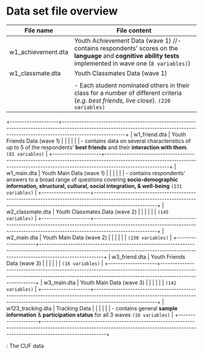 # Data set file overview


| File name          | File content |       
| --- | ------------- |
| w1_achievement.dta | Youth Achievement Data (wave 1)    //-   contains respondents' scores on the **language** and **cognitive ability tests** implemented in wave one (`8 variables)`)   |                                                                                                                                           
| w1_classmate.dta   | Youth Classmates Data (wave 1)                                                                                                                                                       |
|                    |                                                                                                                                                                                      |
|                    | -   Each student nominated others in their class for a number of different criteria (*e.g. best friends, live close*). `(220 variables)`                                             |
+--------------------+--------------------------------------------------------------------------------------------------------------------------------------------------------------------------------------+
| w1_friend.dta      | Youth Friends Data (wave 1)                                                                                                                                                          |
|                    |                                                                                                                                                                                      |
|                    | -   contains data on several characteristics of up to 5 of the respondents' **best friends** and their **interaction with them**. `(81 variables)`                                   |
+--------------------+--------------------------------------------------------------------------------------------------------------------------------------------------------------------------------------+
| w1_main.dta        | Youth Main Data (wave 1)                                                                                                                                                             |
|                    |                                                                                                                                                                                      |
|                    | -   contains respondents' answers to a broad range of questions covering **socio-demographic information, structural, cultural, social integration, & well-being** `(231 variables)` |
+--------------------+--------------------------------------------------------------------------------------------------------------------------------------------------------------------------------------+
| w2_classmate.dta   | Youth Classmates Data (wave 2)                                                                                                                                                       |
|                    |                                                                                                                                                                                      |
|                    | `(145 variables)`                                                                                                                                                                    |
+--------------------+--------------------------------------------------------------------------------------------------------------------------------------------------------------------------------------+
| w2_main.dta        | Youth Main Data (wave 2)                                                                                                                                                             |
|                    |                                                                                                                                                                                      |
|                    | `(238 variables)`                                                                                                                                                                    |
+--------------------+--------------------------------------------------------------------------------------------------------------------------------------------------------------------------------------+
| w3_friend.dta      | Youth Friends Data (wave 3)                                                                                                                                                          |
|                    |                                                                                                                                                                                      |
|                    | `(16 variables)`                                                                                                                                                                     |
+--------------------+--------------------------------------------------------------------------------------------------------------------------------------------------------------------------------------+
| w3_main.dta        | Youth Main Data (wave 3)                                                                                                                                                             |
|                    |                                                                                                                                                                                      |
|                    | `(142 variables)`                                                                                                                                                                    |
+--------------------+--------------------------------------------------------------------------------------------------------------------------------------------------------------------------------------+
| w123_tracking.dta  | Tracking Data                                                                                                                                                                        |
|                    |                                                                                                                                                                                      |
|                    | -   contains general **sample information** & **participation status** for all 3 waves `(16 variables)`                                                                              |
+--------------------+--------------------------------------------------------------------------------------------------------------------------------------------------------------------------------------+

: The CUF data
